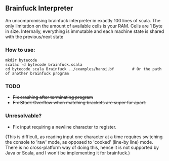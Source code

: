 ## Brainfuck Interpreter

An uncompromising brainfuck interpreter in exactly 100 lines of scala. The only limitation on the amount of available cells is your RAM. Cells are 1 Byte in size. Internally, everything is immutable and each machine state is shared with the previous/next state

### How to use:
    mkdir bytecode
    scalac -d bytecode brainfuck.scala 
    cd bytecode scala Brainfuck ../examples/hanoi.bf		# Or the path of another brainfuck program

### TODO
* ~~Fix crashing after terminating program~~ 
* ~~Fix Stack Overflow when matching brackets are super far apart.~~

### Unresolvable?
* Fix input requiring a newline character to register.

(This is difficult, as reading input one character at a time requires switching
the console to 'raw' mode, as opposed to 'cooked' (line-by line) mode. There is
no cross-platform way of doing this, hence it is not supported by Java or Scala,
and I won't be implementing it for brainfuck.)
